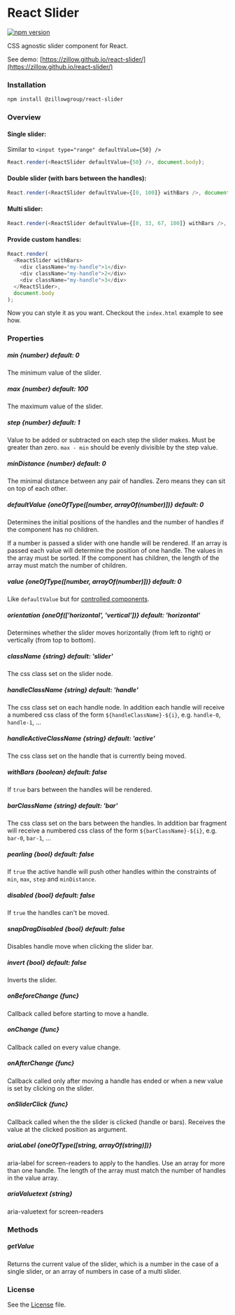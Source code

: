 # React Slider

[![npm version](https://badge.fury.io/js/%40zillowgroup%2Freact-slider.svg)](https://badge.fury.io/js/%40zillowgroup%2Freact-slider)

CSS agnostic slider component for React.

See demo: [https://zillow.github.io/react-slider/](https://zillow.github.io/react-slider/)

### Installation

```sh
npm install @zillowgroup/react-slider
```

### Overview

#### Single slider:

Similar to `<input type="range" defaultValue={50} />`

```javascript
React.render(<ReactSlider defaultValue={50} />, document.body);
```

#### Double slider (with bars between the handles):

```javascript
React.render(<ReactSlider defaultValue={[0, 100]} withBars />, document.body);
```

#### Multi slider:

```javascript
React.render(<ReactSlider defaultValue={[0, 33, 67, 100]} withBars />, document.body);
```

#### Provide custom handles:

```javascript
React.render(
  <ReactSlider withBars>
    <div className="my-handle">1</div>
    <div className="my-handle">2</div>
    <div className="my-handle">3</div>
  </ReactSlider>,
  document.body
);
```

Now you can style it as you want. Checkout the `index.html` example to see how.

### Properties

##### min {number} default: 0

The minimum value of the slider.

##### max {number} default: 100

The maximum value of the slider.

##### step {number} default: 1

Value to be added or subtracted on each step the slider makes.
Must be greater than zero.
`max - min` should be evenly divisible by the step value.

##### minDistance {number} default: 0

The minimal distance between any pair of handles.
Zero means they can sit on top of each other.

##### defaultValue {oneOfType([number, arrayOf(number)])} default: 0

Determines the initial positions of the handles and the number of handles if the component has no children.

If a number is passed a slider with one handle will be rendered.
If an array is passed each value will determine the position of one handle.
The values in the array must be sorted.
If the component has children, the length of the array must match the number of children.

##### value {oneOfType([number, arrayOf(number)])} default: 0

Like `defaultValue` but for [controlled components](http://facebook.github.io/react/docs/forms.html#controlled-components).

##### orientation {oneOf(['horizontal', 'vertical'])} default: 'horizontal'

Determines whether the slider moves horizontally (from left to right) or vertically (from top to bottom).

##### className {string} default: 'slider'

The css class set on the slider node.

##### handleClassName {string} default: 'handle'

The css class set on each handle node.
In addition each handle will receive a numbered css class of the form `${handleClassName}-${i}`,
e.g. `handle-0`, `handle-1`, ...

##### handleActiveClassName {string} default: 'active'

The css class set on the handle that is currently being moved.

##### withBars {boolean} default: false

If `true` bars between the handles will be rendered.

##### barClassName {string} default: 'bar'

The css class set on the bars between the handles.
In addition bar fragment will receive a numbered css class of the form `${barClassName}-${i}`,
e.g. `bar-0`, `bar-1`, ...

##### pearling {bool} default: false

If `true` the active handle will push other handles within the constraints of `min`, `max`, `step` and `minDistance`.

##### disabled {bool} default: false

If `true` the handles can't be moved.

##### snapDragDisabled {bool} default: false

Disables handle move when clicking the slider bar.

##### invert {bool} default: false

Inverts the slider.

##### onBeforeChange {func}

Callback called before starting to move a handle.

##### onChange {func}

Callback called on every value change.

##### onAfterChange {func}

Callback called only after moving a handle has ended or when a new value is set by clicking on the slider.

##### onSliderClick {func}

Callback called when the the slider is clicked (handle or bars). Receives the value at the clicked position as argument.

##### ariaLabel {oneOfType([string, arrayOf(string)])}

aria-label for screen-readers to apply to the handles.
Use an array for more than one handle.
The length of the array must match the number of handles in the value array.

##### ariaValuetext {string}

aria-valuetext for screen-readers

### Methods

##### getValue

Returns the current value of the slider, which is a number in the case of a single slider,
or an array of numbers in case of a multi slider.

### License

See the [License](LICENSE) file.
